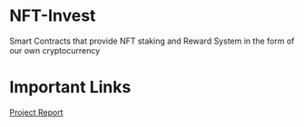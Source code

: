 # NFT-Invest
Smart Contracts that provide NFT staking and Reward System in the form of our own cryptocurrency
# Important Links
[Project Report](https://drive.google.com/file/d/1aQFckFkvksHm96eXexiQSmlrOqvVhDoy/view?usp=sharing)

